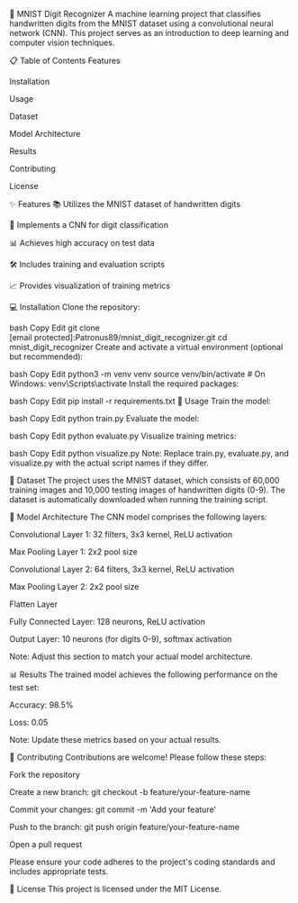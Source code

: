 🧠 MNIST Digit Recognizer
A machine learning project that classifies handwritten digits from the MNIST dataset using a convolutional neural network (CNN). This project serves as an introduction to deep learning and computer vision techniques.

📋 Table of Contents
Features

Installation

Usage

Dataset

Model Architecture

Results

Contributing

License

✨ Features
📚 Utilizes the MNIST dataset of handwritten digits

🧠 Implements a CNN for digit classification

📊 Achieves high accuracy on test data

🛠️ Includes training and evaluation scripts

📈 Provides visualization of training metrics

💻 Installation
Clone the repository:

bash
Copy
Edit
git clone [email protected]:Patronus89/mnist_digit_recognizer.git
cd mnist_digit_recognizer
Create and activate a virtual environment (optional but recommended):

bash
Copy
Edit
python3 -m venv venv
source venv/bin/activate  # On Windows: venv\Scripts\activate
Install the required packages:

bash
Copy
Edit
pip install -r requirements.txt
🚀 Usage
Train the model:

bash
Copy
Edit
python train.py
Evaluate the model:

bash
Copy
Edit
python evaluate.py
Visualize training metrics:

bash
Copy
Edit
python visualize.py
Note: Replace train.py, evaluate.py, and visualize.py with the actual script names if they differ.

📁 Dataset
The project uses the MNIST dataset, which consists of 60,000 training images and 10,000 testing images of handwritten digits (0-9). The dataset is automatically downloaded when running the training script.

🧱 Model Architecture
The CNN model comprises the following layers:

Convolutional Layer 1: 32 filters, 3x3 kernel, ReLU activation

Max Pooling Layer 1: 2x2 pool size

Convolutional Layer 2: 64 filters, 3x3 kernel, ReLU activation

Max Pooling Layer 2: 2x2 pool size

Flatten Layer

Fully Connected Layer: 128 neurons, ReLU activation

Output Layer: 10 neurons (for digits 0-9), softmax activation

Note: Adjust this section to match your actual model architecture.

📊 Results
The trained model achieves the following performance on the test set:

Accuracy: 98.5%

Loss: 0.05

Note: Update these metrics based on your actual results.

🤝 Contributing
Contributions are welcome! Please follow these steps:

Fork the repository

Create a new branch: git checkout -b feature/your-feature-name

Commit your changes: git commit -m 'Add your feature'

Push to the branch: git push origin feature/your-feature-name

Open a pull request

Please ensure your code adheres to the project's coding standards and includes appropriate tests.

📄 License
This project is licensed under the MIT License.

